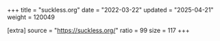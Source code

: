 +++
title = "suckless.org"
date = "2022-03-22"
updated = "2025-04-21"
weight = 120049

[extra]
source = "https://suckless.org/"
ratio = 99
size = 117
+++

